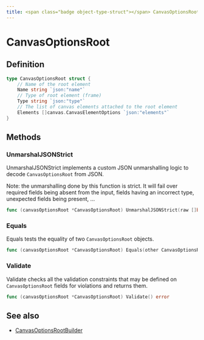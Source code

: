 ```yaml
---
title: <span class="badge object-type-struct"></span> CanvasOptionsRoot
---
```

# <span class="badge object-type-struct"></span> CanvasOptionsRoot

## Definition

```go
type CanvasOptionsRoot struct {
    // Name of the root element
    Name string `json:"name"`
    // Type of root element (frame)
    Type string `json:"type"`
    // The list of canvas elements attached to the root element
    Elements []canvas.CanvasElementOptions `json:"elements"`
}
```
## Methods

### <span class="badge object-method"></span> UnmarshalJSONStrict

UnmarshalJSONStrict implements a custom JSON unmarshalling logic to decode `CanvasOptionsRoot` from JSON.

Note: the unmarshalling done by this function is strict. It will fail over required fields being absent from the input, fields having an incorrect type, unexpected fields being present, …

```go
func (canvasOptionsRoot *CanvasOptionsRoot) UnmarshalJSONStrict(raw []byte) error
```

### <span class="badge object-method"></span> Equals

Equals tests the equality of two `CanvasOptionsRoot` objects.

```go
func (canvasOptionsRoot *CanvasOptionsRoot) Equals(other CanvasOptionsRoot) bool
```

### <span class="badge object-method"></span> Validate

Validate checks all the validation constraints that may be defined on `CanvasOptionsRoot` fields for violations and returns them.

```go
func (canvasOptionsRoot *CanvasOptionsRoot) Validate() error
```

## See also

 * <span class="badge builder"></span> [CanvasOptionsRootBuilder](./builder-CanvasOptionsRootBuilder.md)
